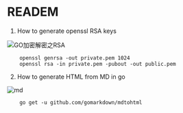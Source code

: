 # READEM

1. How to generate openssl RSA keys

![GO加密解密之RSA](http://blog.studygolang.com/2013/01/go%E5%8A%A0%E5%AF%86%E8%A7%A3%E5%AF%86%E4%B9%8Brsa/)

```
	openssl genrsa -out private.pem 1024
	openssl rsa -in private.pem -pubout -out public.pem
```

2. How to generate HTML from MD in go

![md](https://github.com/gomarkdown/markdown)

```
	go get -u github.com/gomarkdown/mdtohtml
```